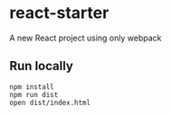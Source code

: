 # react-starter
A new React project using only webpack

## Run locally
```
npm install
npm run dist
open dist/index.html
```
